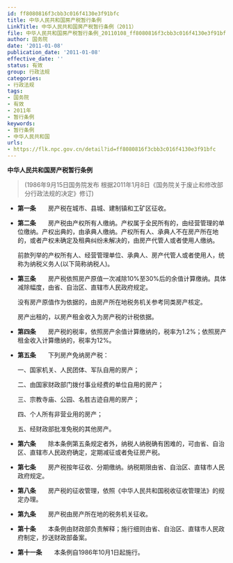 ```yaml
---
id: ff8080816f3cbb3c016f4130e3f91bfc
title: 中华人民共和国房产税暂行条例
LinkTitle: 中华人民共和国房产税暂行条例（2011）
file: 中华人民共和国房产税暂行条例_20110108_ff8080816f3cbb3c016f4130e3f91bfc.docx
author: 国务院
date: '2011-01-08'
publication_date: '2011-01-08'
effective_date: ''
status: 有效
group: 行政法规
categories:
- 行政法规
tags:
- 国务院
- 有效
- 2011年
- 暂行条例
keywords:
- 暂行条例
- 中华人民共和国
urls:
- https://flk.npc.gov.cn/detail?id=ff8080816f3cbb3c016f4130e3f91bfc
---
```


**中华人民共和国房产税暂行条例**

> (1986年9月15日国务院发布 根据2011年1月8日《国务院关于废止和修改部分行政法规的决定》修订)

- **第一条**　　房产税在城市、县城、建制镇和工矿区征收。

- **第二条**　　房产税由产权所有人缴纳。产权属于全民所有的，由经营管理的单位缴纳。产权出典的，由承典人缴纳。产权所有人、承典人不在房产所在地的，或者产权未确定及租典纠纷未解决的，由房产代管人或者使用人缴纳。

  前款列举的产权所有人、经营管理单位、承典人、房产代管人或者使用人，统称为纳税义务人(以下简称纳税人)。

- **第三条**　　房产税依照房产原值一次减除10%至30%后的余值计算缴纳。具体减除幅度，由省、自治区、直辖市人民政府规定。

  没有房产原值作为依据的，由房产所在地税务机关参考同类房产核定。

  房产出租的，以房产租金收入为房产税的计税依据。

- **第四条**　　房产税的税率，依照房产余值计算缴纳的，税率为1.2%；依照房产租金收入计算缴纳的，税率为12%。

- **第五条**　　下列房产免纳房产税：

  一、国家机关、人民团体、军队自用的房产；

  二、由国家财政部门拨付事业经费的单位自用的房产；

  三、宗教寺庙、公园、名胜古迹自用的房产；

  四、个人所有非营业用的房产；

  五、经财政部批准免税的其他房产。

- **第六条**　　除本条例第五条规定者外，纳税人纳税确有困难的，可由省、自治区、直辖市人民政府确定，定期减征或者免征房产税。

- **第七条**　　房产税按年征收、分期缴纳。纳税期限由省、自治区、直辖市人民政府规定。

- **第八条**　　房产税的征收管理，依照《中华人民共和国税收征收管理法》的规定办理。

- **第九条**　　房产税由房产所在地的税务机关征收。

- **第十条**　　本条例由财政部负责解释；施行细则由省、自治区、直辖市人民政府制定，抄送财政部备案。

- **第十一条**　　本条例自1986年10月1日起施行。
